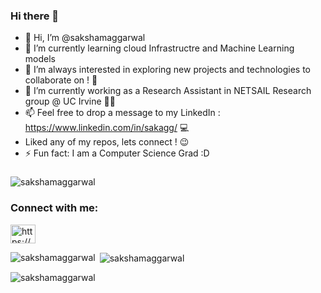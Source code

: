 ### Hi there 👋


- 👋 Hi, I’m @sakshamaggarwal
- 🌱 I’m currently learning cloud Infrastructre and Machine Learning models
- 👀 I’m always interested in exploring new projects and technologies to collaborate on ! 🚗
- 🌱 I’m currently working as a Research Assistant in NETSAIL Research group @ UC Irvine 👨‍🎓
- 📫 Feel free to drop a message to my LinkedIn : https://www.linkedin.com/in/sakagg/ 💻
- Liked any of my repos, lets connect ! 😉
- ⚡ Fun fact: I am a Computer Science Grad :D

###
<p align="left"> <img src="https://komarev.com/ghpvc/?username=sakshamaggarwal&label=Profile%20views&color=0e75b6&style=flat" alt="sakshamaggarwal" /> </p>

<h3 align="left">Connect with me:</h3>
<p align="left">
<a href="https://www.linkedin.com/in/sakagg/" target="blank"><img align="center" src="https://raw.githubusercontent.com/rahuldkjain/github-profile-readme-generator/master/src/images/icons/Social/linked-in-alt.svg" alt="https://www.linkedin.com/in/sakagg/" height="30" width="40" /></a>
</p>


<p><img align="left" src="https://github-readme-stats.vercel.app/api/top-langs?username=sakshamaggarwal&show_icons=true&locale=en&layout=compact" alt="sakshamaggarwal" /></p>

<p>&nbsp;<img align="center" src="https://github-readme-stats.vercel.app/api?username=sakshamaggarwal&show_icons=true&locale=en" alt="sakshamaggarwal" /></p>

<p><img align="center" src="https://github-readme-streak-stats.herokuapp.com/?user=sakshamaggarwal&" alt="sakshamaggarwal" /></p>
